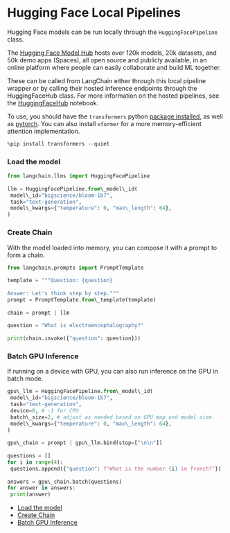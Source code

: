 # Hugging Face Local Pipelines

Hugging Face models can be run locally through the `HuggingFacePipeline` class.

The [Hugging Face Model Hub](https://huggingface.co/models) hosts over 120k models, 20k datasets, and 50k demo apps (Spaces), all open source and publicly available, in an online platform where people can easily collaborate and build ML together.

These can be called from LangChain either through this local pipeline wrapper or by calling their hosted inference endpoints through the HuggingFaceHub class. For more information on the hosted pipelines, see the [HuggingFaceHub](/docs/integrations/llms/huggingface_hub.html) notebook.

To use, you should have the `transformers` python [package installed](https://pypi.org/project/transformers/), as well as [pytorch](https://pytorch.org/get-started/locally/). You can also install `xformer` for a more memory-efficient attention implementation.

```python
%pip install transformers --quiet  

```

### Load the model[​](#load-the-model "Direct link to Load the model")

```python
from langchain.llms import HuggingFacePipeline  
  
llm = HuggingFacePipeline.from\_model\_id(  
 model\_id="bigscience/bloom-1b7",  
 task="text-generation",  
 model\_kwargs={"temperature": 0, "max\_length": 64},  
)  

```

### Create Chain[​](#create-chain "Direct link to Create Chain")

With the model loaded into memory, you can compose it with a prompt to
form a chain.

```python
from langchain.prompts import PromptTemplate  
  
template = """Question: {question}  
  
Answer: Let's think step by step."""  
prompt = PromptTemplate.from\_template(template)  
  
chain = prompt | llm  
  
question = "What is electroencephalography?"  
  
print(chain.invoke({"question": question}))  

```

### Batch GPU Inference[​](#batch-gpu-inference "Direct link to Batch GPU Inference")

If running on a device with GPU, you can also run inference on the GPU in batch mode.

```python
gpu\_llm = HuggingFacePipeline.from\_model\_id(  
 model\_id="bigscience/bloom-1b7",  
 task="text-generation",  
 device=0, # -1 for CPU  
 batch\_size=2, # adjust as needed based on GPU map and model size.  
 model\_kwargs={"temperature": 0, "max\_length": 64},  
)  
  
gpu\_chain = prompt | gpu\_llm.bind(stop=["\n\n"])  
  
questions = []  
for i in range(4):  
 questions.append({"question": f"What is the number {i} in french?"})  
  
answers = gpu\_chain.batch(questions)  
for answer in answers:  
 print(answer)  

```

- [Load the model](#load-the-model)
- [Create Chain](#create-chain)
- [Batch GPU Inference](#batch-gpu-inference)
